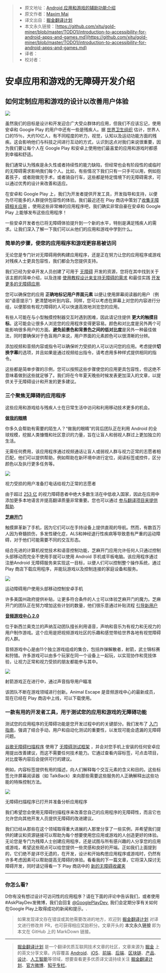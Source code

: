 > * 原文地址：[Android 应用和游戏的辅助功能介绍](https://medium.com/googleplaydev/introduction-to-accessibility-for-android-apps-and-games-d0e7af5384d)
> * 原文作者：[Maxim Mai](https://medium.com/@maximfmai?source=post_header_lockup)
> * 译文出自：[掘金翻译计划](https://github.com/xitu/gold-miner)
> * 本文永久链接：[https://github.com/xitu/gold-miner/blob/master/TODO1/introduction-to-accessibility-for-android-apps-and-games.md](https://github.com/xitu/gold-miner/blob/master/TODO1/introduction-to-accessibility-for-android-apps-and-games.md)
> * 译者：
> * 校对者：

# 安卓应用和游戏的无障碍开发介绍

## 如何定制应用和游戏的设计以改善用户体验

![](https://cdn-images-1.medium.com/max/800/0*C2kWfqX8bsbps-ME.)

虽然我们的目标是设计和开发迎合广大受众群体的应用，但我们不应该忘记，使用安卓和 Google Play 的用户中还有一些是残疾人。据 [世界卫生组织](http://www.who.int/disabilities/world_report/2011/report/en/) 估计，世界人口的15％，大约10亿人，有不同程度的听力，视觉，认知以及运动功能方面的残疾。这会影响他们与科技之间进行互动的方式，认识到这点对我们来说很重要，因为我们要让每个人在 Google Play 和安卓上使用他们最喜爱的应用和游戏时都感到幸福和舒适。

我们通常认为残疾是永久性或者持续性的能力缺陷，但经常也会有阶段性的或临时的无障碍需求影响我们每个人。比如，有些情况下我们只有一只手可以用，例如抱着孩子，或者刚做完手术，或者骑自行车，这些都是特定情境下的无障碍需求，可以通过优秀的设计来改善和适应。

在安卓和 Google Play 上，我们为开发者提供开发工具，开发指导和支持，以便为尽可能多的人群提供包容性的体验。我们最近还在 Play 商店中策划了[收集无障碍相关应用](https://www.google.com/url?q=http://play.google.com/store/apps/topic?id%3Dcampaign_editorial_300324a_accessapps18&sa=D&source=hangouts&ust=1526630727446000&usg=AFQjCNFT86-9N1DrImf9arznkRQ-QdarXA) 。使用这些非常棒的应用程序吧，我们确实非常自豪在安卓和 Google Play 上能够发布这些应用程序！

一些安卓开发者也已将无障碍体验提升到一个新的水平，特别是满足残疾人的需求。让我们深入了解一下我们可以从他们的应用和游戏中学到什么。

### 简单的步骤，使您的应用程序和游戏更容易被访问

无论您是专门针对无障碍用例构建应用程序，还是正在努力让您的应用程序或游戏对残疾人士更具包容性，我们都会为您提供支持。

我们已经为安卓开发人员创建了可用于 [无障碍](https://developer.android.com/guide/topics/ui/accessibility/) 开发的资源，您将在其中找到关于该主题的简单介绍，以及连接 [使用教程设计来支持无障碍的需求](https://material.io/guidelines/usability/accessibility.html) 和最佳实践 [开发更多的无障碍应用](https://developer.android.com/guide/topics/ui/accessibility/apps).

您可以确保您的应用 **正确地标记用户界面元素** 以便让使用屏幕阅读器的用户（例如“语音提示”）更清楚地听到内容。同样，您可以考虑在屏幕上对您的内容进行分组，以便那些有视力障碍的人可以快速高效地浏览您的应用。

有些人可能在与小型触摸控制器交互时遇到困难，因此请记住提供 **更大的触摸目标**。这可能会让很多人浏览您的应用程序变得更容易。颜色和对比度是另外两个可能影响很多用户的方面。**避免前景色和背景色之间的低对比度**是另外一种最佳做法，同时要确保对于色盲用户来说，用户界面的元素颜色可以很清晰的分辨。

添加视频和音频内容或指令可以确保听力受损的人可以访问您的应用。考虑提供**切换字幕**的选项，并且如果是通过视频给出指令，请考虑用多种样式提供相同的指令。

这些都是简单步骤的示例，您可以按照这些步骤使您的应用更具包容性，但这绝不意味着做到这些就足够了。我们将在今年夏天晚些时候发表更加深入的文章，以提供关于无障碍设计和开发的更多建议。

### 三个聚焦无障碍的应用程序

这些应用和游戏给与残疾人士在日常生活中访问和利用移动技术更多的机会。

[**做我的眼睛**](https://play.google.com/store/apps/details?id=com.bemyeyes.bemyeyes)

你多久会帮助有需要的陌生人？“做我的眼睛”的背后团队正在利用 Android 的全球规模，挖掘人类慷慨和社区意识的力量，旨在让盲人和弱视人群过上更加独立的生活。

无需任何费用，该应用程序通过视频通话让盲人或弱视人群与视力正常的志愿者相匹配，他们可以提供帮助，例如帮助在新环境中进行定位，阅读标签或控件，区分颜色以及执行更多任务等。

![](https://cdn-images-1.medium.com/max/800/0*ZWrIIDxpH76qNmfL.)

视力受损的用户准备打电话给视力正常的志愿者

由于超过 [253 亿](http://www.who.int/en/news-room/fact-sheets/detail/blindness-and-visual-impairment) 的视力障碍患者中绝大多数生活在中低收入国家，因此在应用中添加更多本地语言并提高翻译质量非常重要。您也可以通过 [参与翻译项目来提供帮助](https://crowdin.com/project/be-my-eyes-android).

[**芝麻开门**](https://play.google.com/store/apps/details?id=com.sesame.phone_nougat)

触摸屏革新了手机，因为它们可以在手持设备上提供直观的导航。然而，有数百万人因为脊髓损伤，多发性硬化症，ALS和神经退行性疾病等导致患有严重的运动障碍，对于他们可能需要不同的交互形态。

结合先进的计算机视觉技术和语音控制功能，芝麻开门应用允许任何人只通过控制头部移动而完全不使用手就可以使用 Android 手机或平板电脑。该应用程序通过注册Android 无障碍服务来实现这一目标，以便人们可以控制整个操作系统，通过 Play 商店下载应用程序，并能玩游戏以及控制连接的家庭设备和服务。

![](https://cdn-images-1.medium.com/max/800/0*xPVd0S0KMl_mN3Cn.)

运动障碍用户使用头部移动控制安卓手机

许多美国州政府提供补贴，让更多符合条件的人士可以体验芝麻开门的魔力。芝麻开门的团队正在努力增加这些计划的数量，他们很乐意通过补贴流程 [引导新用户](https://sesame-enable.com/get-help-with-state-benefits/) 

[**音频游戏中心 2.0**](https://play.google.com/store/apps/details?id=com.AUT.AudioGameHub)

位于新西兰奥克兰的声纳互动团队擅长利用语音，声响和音乐为有视力和无视力的用户制作游戏。这个应用是把视频游戏社区的乐趣和感觉带给世界各地有视觉障碍的人群。

音频游戏中心是由11个独立游戏组成的集合，包括炸弹解散者，射箭，武士锦标赛和狩猎。许多游戏可以由多个玩家在同一个设备上一起玩，以实现协作和竞技体验，让视力正常和视力受损的朋友都能参与其中。

![](https://cdn-images-1.medium.com/max/800/1*2lC2yhviSS9fjtcju9TVHA.png)

射箭游戏正在进行中，通过声音指导用户瞄准

该团队不断在游戏领域进行创新。Animal Escape 是音频游戏中心的最新成员，现在已经在 Play 商店中上线，可以下载使用。

### 一款有用的开发者工具，用于测试您的应用和游戏的无障碍功能

测试您的应用程序的无障碍功能是您开发过程中的的关键部分。我们发布了 [入门指南](https://developer.android.com/training/accessibility/testing#top_of_page)，强调了结合手动，用户和自动化测试的重要性，以发现可能会遗漏的无障碍问题。

[谷歌无障碍扫描程序](https://play.google.com/store/apps/details?id=com.google.android.apps.accessibility.auditor) 使用了 [无障碍测试框架](https://github.com/google/Accessibility-Test-Framework-for-Android) ，并会对您手机上安装的任何安卓应用提出改善建议，而这不需要任何技术能力。它通过查看内容标签，可点击项目，对比度等内容后会提供可行的建议。

例如，内容标签提供有用的描述，向人们解释每个交互元素的含义和目的。这些标签允许屏幕阅读器（如 TalkBack）来向那些需要这些服务的人正确解释出这些功能的特殊控制方法。

![](https://cdn-images-1.medium.com/max/800/1*aAcJvQ75gLoECAO5grbCLA.png)

无障碍扫描程序已打开并准备分析应用程序

我们希望您会使用无障碍扫描程序来改善您自己的应用程序的无障碍性，而且它也允许您向其他开发人员提供无障碍的改进建议。

我们已经从那些在这个领域取得重大进展的人那里分享了一些实例，并希望我们提供的建议和资源链接可以帮助为每个想要使用您应用或游戏的人创造更好的体验。无论您是专门为残障人士创建应用程序，还是试图与所有感兴趣的人分享您的应用或游戏，希望这些观点可以给您提供一些灵感和良好的开端。正如我们上面提到的，它们绝不是详尽无遗的，在开发，设计和开始构思应用程序或游戏时，仍然有许多考虑因素可以帮助提高无障碍的体验。看看我的下一篇文章，它将深入探讨无障碍开发，同时请记得看一下 Play 商店中的 [新的无障碍收藏夹](https://www.google.com/url?q=http://play.google.com/store/apps/topic?id%3Dcampaign_editorial_300324a_accessapps18&sa=D&source=hangouts&ust=1526630727446000&usg=AFQjCNFT86-9N1DrImf9arznkRQ-QdarXA) 

* * *

### 你怎么看?

D你有没有想过设计可访问性的应用程序？请在下面的评论中告诉我们，或者使用#AskPlayDev发微博，我们会回复 [@GooglePlayDev](http://twitter.com/googleplaydev), 我们会定期分享有关如何在Google Play上取得成功的新闻和提示。.

> 如果发现译文存在错误或其他需要改进的地方，欢迎到 [掘金翻译计划](https://github.com/xitu/gold-miner) 对译文进行修改并 PR，也可获得相应奖励积分。文章开头的 **本文永久链接** 即为本文在 GitHub 上的 MarkDown 链接。


---

> [掘金翻译计划](https://github.com/xitu/gold-miner) 是一个翻译优质互联网技术文章的社区，文章来源为 [掘金](https://juejin.im) 上的英文分享文章。内容覆盖 [Android](https://github.com/xitu/gold-miner#android)、[iOS](https://github.com/xitu/gold-miner#ios)、[前端](https://github.com/xitu/gold-miner#前端)、[后端](https://github.com/xitu/gold-miner#后端)、[区块链](https://github.com/xitu/gold-miner#区块链)、[产品](https://github.com/xitu/gold-miner#产品)、[设计](https://github.com/xitu/gold-miner#设计)、[人工智能](https://github.com/xitu/gold-miner#人工智能)等领域，想要查看更多优质译文请持续关注 [掘金翻译计划](https://github.com/xitu/gold-miner)、[官方微博](http://weibo.com/juejinfanyi)、[知乎专栏](https://zhuanlan.zhihu.com/juejinfanyi)。

